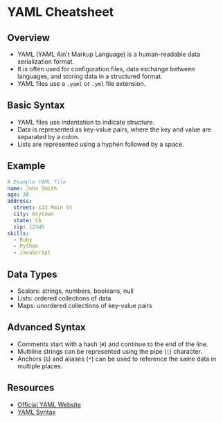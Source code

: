 # YAML Cheatsheet

## Overview
- YAML (YAML Ain't Markup Language) is a human-readable data serialization format.
- It is often used for configuration files, data exchange between languages, and storing data in a structured format.
- YAML files use a `.yaml` or `.yml` file extension.

## Basic Syntax
- YAML files use indentation to indicate structure.
- Data is represented as key-value pairs, where the key and value are separated by a colon.
- Lists are represented using a hyphen followed by a space.

## Example
```yaml
# Example YAML file
name: John Smith
age: 30
address:
  street: 123 Main St
  city: Anytown
  state: CA
  zip: 12345
skills:
  - Ruby
  - Python
  - JavaScript
```

## Data Types
- Scalars: strings, numbers, booleans, null
- Lists: ordered collections of data
- Maps: unordered collections of key-value pairs

## Advanced Syntax
- Comments start with a hash (`#`) and continue to the end of the line.
- Multiline strings can be represented using the pipe (`|`) character.
- Anchors (`&`) and aliases (`*`) can be used to reference the same data in multiple places.

## Resources
- [Official YAML Website](https://yaml.org/)
- [YAML Syntax](https://yaml.org/spec/1.2/spec.html)